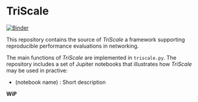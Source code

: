 # TriScale

[![Binder](https://mybinder.org/badge_logo.svg)](https://mybinder.org/v2/gh/TriScale-Anon/triscale/master)

This repository contains the source of _TriScale_ a framework supporting reproducible performance evaluations in networking.

The main functions of _TriScale_ are implemented in `triscale.py`. The repository includes a set of Jupiter notebooks that illustrates how _TriScale_ may be used in practive:
* (notebook name) : Short description

**WiP**
